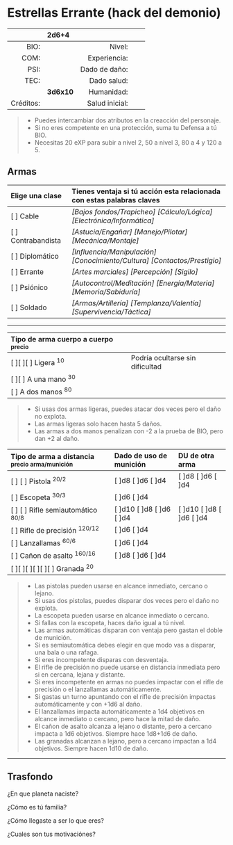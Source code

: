 Estrellas Errante (hack del demonio)
====================================
|           | 2d6+4      |                |      |          |
| --------: | :--------- | -------------: | :--- | :------- |
| BIO:      |            | Nivel:         |      |          |
| COM:      |            | Experiencia:   |      |          |
| PSI:      |            | Dado de daño:  |      |          |
| TEC:      |            | Dado salud:    |      |          |
|           | **3d6x10** | Humanidad:     |      |          |
| Créditos: |            | Salud inicial: |      |          |
> * Puedes intercambiar dos atributos en la creacción del personaje.
> * Si no eres competente en una protección, suma tu Defensa a tú BIO.
> * Necesitas 20 eXP para subir a nivel 2, 50 a nivel 3, 80 a 4 y 120 a 5.

Armas
-----

| Elige una clase    | Tienes ventaja si tú acción esta relacionada con estas palabras claves   |
| :----------------- | :----------------------------------------------------------------------- |
| [ ] Cable          | _[Bajos fondos/Trapicheo] [Cálculo/Lógica] [Electrónica/Informática]_    |
| [ ] Contrabandista | _[Astucia/Engañar] [Manejo/Pilotar] [Mecánica/Montaje]_                  |
| [ ] Diplomático    | _[Influencia/Manipulación] [Conocimiento/Cultura] [Contactos/Prestigio]_ |
| [ ] Errante        | _[Artes marciales] [Percepción] [Sigilo]_                                |
| [ ] Psiónico       | _[Autocontrol/Meditación] [Energía/Materia] [Memoria/Sabiduría]_         |
| [ ] Soldado        | _[Armas/Artillería] [Templanza/Valentía] [Supervivencia/Táctica]_        |
___

| Tipo de arma cuerpo a cuerpo <sup>precio</sup> |                                 |
| :--------------------------------------------- | :------------------------------ |
| [ ][ ][ ] Ligera <sup>10</sup>                 | Podría ocultarse sin dificultad |
| [ ][ ] A una mano <sup>30</sup>                |                                 |
| [ ] A dos manos <sup>80</sup>                  |                                 |
> * Si usas dos armas ligeras, puedes atacar dos veces pero el daño no explota.
> * Las armas ligeras solo hacen hasta 5 daños.
> * Las armas a dos manos penalizan con -2 a la prueba de BIO, pero dan +2 al daño.

| Tipo de arma a distancia <sup>precio arma/munición</sup> | Dado de uso de munición  | DU de otra arma          |
| :------------------------------------------------------- | :----------------------- | :----------------------- |
| [ ] [ ] Pistola <sup>20/2</sup>                          | [ ]d8 [ ]d6 [ ]d4        | [ ]d8 [ ]d6 [ ]d4        |
| [ ] Escopeta <sup>30/3</sup>                             | [ ]d6 [ ]d4              |                          |
| [ ] [ ] Rifle semiautomático <sup>80/8</sup>             | [ ]d10 [ ]d8 [ ]d6 [ ]d4 | [ ]d10 [ ]d8 [ ]d6 [ ]d4 |
| [ ] Rifle de precisión <sup>120/12</sup>                 | [ ]d6 [ ]d4              |                          |
| [ ] Lanzallamas <sup>60/6</sup>                          | [ ]d6 [ ]d4              |                          |
| [ ] Cañon de asalto <sup>160/16</sup>                    | [ ]d8 [ ]d6 [ ]d4        |                          |
| [ ][ ][ ][ ][ ][ ] Granada <sup>20</sup>                 |                          |                          |
> * Las pistolas pueden usarse en alcance inmediato, cercano o lejano.
> * Si usas dos pistolas, puedes disparar dos veces pero el daño no explota.
> * La escopeta pueden usarse en alcance inmediato o cercano.
> * Si fallas con la escopeta, haces daño igual a tú nivel.
> * Las armas automáticas disparan con ventaja pero gastan el doble de munición.
> * Si es semiautomática debes elegir en que modo vas a disparar, una bala o una rafaga.
> * Si eres incompetente disparas con desventaja.
> * El rifle de precisión no puede usarse en distancia inmediata pero si en cercana, lejana y distante.
> * Si eres incompetente en armas no puedes impactar con el rifle de precisión o el lanzallamas automáticamente.
> * Si gastas un turno apuntando con el rifle de precisión impactas automáticamente y con +1d6 al daño.
> * El lanzallamas impacta automáticamente a 1d4 objetivos en alcance inmediato o cercano, pero hace la mitad de daño.
> * El cañon de asalto alcanza a lejano o distante, pero a cercano impacta a 1d6 objetivos. Siempre hace 1d8+1d6 de daño.
> * Las granadas alcanzan a lejano, pero a cercano impactan a 1d4 objetivos. Siempre hacen 1d10 de daño.

<hr class="end-col">

Trasfondo
---------
¿En que planeta naciste?

¿Cómo es tú familia?

¿Cómo llegaste a ser lo que eres?

¿Cuales son tus motivaciónes?
